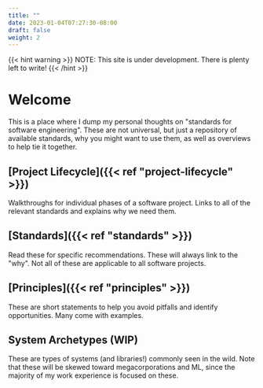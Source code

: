 ```yaml
---
title: ""
date: 2023-01-04T07:27:30-08:00
draft: false
weight: 2
---
```


{{< hint warning >}}
NOTE: This site is under development. There is plenty left to write!
{{< /hint >}}

# Welcome

This is a place where I dump my personal thoughts on "standards for software engineering". These are not universal, but just a repository of available standards, why you might want to use them, as well as overviews to help tie it together.

## [Project Lifecycle]({{< ref "project-lifecycle" >}})

Walkthroughs for individual phases of a software project. Links to all of the relevant standards and explains why we need them.

## [Standards]({{< ref "standards" >}})

Read these for specific recommendations. These will always link to the "why". Not all of these are applicable to all software projects.

## [Principles]({{< ref "principles" >}})

These are short statements to help you avoid pitfalls and identify opportunities. Many come with examples.

## System Archetypes (WIP)

These are types of systems (and libraries!) commonly seen in the wild. Note that these will be skewed toward megacorporations and ML, since the majority of my work experience is focused on these.
